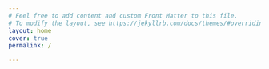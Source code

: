 ```yaml
---
# Feel free to add content and custom Front Matter to this file.
# To modify the layout, see https://jekyllrb.com/docs/themes/#overriding-theme-defaults
layout: home
cover: true
permalink: /

---
```

